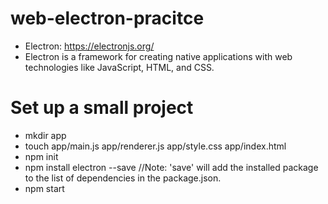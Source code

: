 # web-electron-pracitce

- Electron: https://electronjs.org/
- Electron is a framework for creating native applications with web technologies like JavaScript, HTML, and CSS.

# Set up a small project
- mkdir app
- touch app/main.js app/renderer.js app/style.css app/index.html
- npm init
- npm install electron --save //Note: 'save' will add the installed package to the list of dependencies in the package.json.
- npm start
